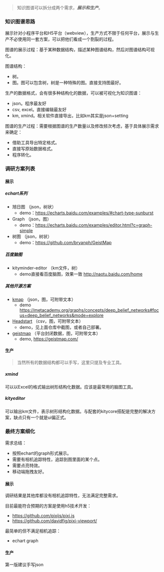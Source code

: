 > 知识图谱可以拆分成两个需求，***展示和生产***。

### 知识图谱思路

展示针对小程序平台和H5平台（webview），生产方式不限于任何平台，展示与生产不必使用同一套方案，可以把他们看成一个割裂的过程。

图谱的展示过程：基于某种数据结构，描述某种图谱结构，然后对图谱结构可视化。

图谱结构：
- 树。
- 图。图可以包含树，树是一种特殊的图。直接支持图最好。

生产的数据格式，会有很多种结构化的数据，可以被可视化为知识图谱：
- json。程序最友好
- csv, excel。直接编辑最友好
- km, xmind。相关软件直接导出，比如km其实是json+setting

图谱的生产过程：需要根据图谱的生产数量以及修改频次考虑，基于具体展示需求来确定：
- 借助工具导出特定格式。
- 直接写原始数据格式。
- 程序转化。

### 调研方案列表

#### 展示

##### echart系列

- 旭日图 （json，树状） 
    - demo：https://echarts.baidu.com/examples/#chart-type-sunburst
- Graph （json，图） 
    - demo：https://echarts.baidu.com/examples/editor.html?c=graph-simple
- 树图 （json，树状）
    - demo：https://github.com/bryanph/GeistMap

##### 百度脑图

- kityminder-editor （km文件，树）
    - demo直接看百度脑图，效果一致 http://naotu.baidu.com/home

##### 其他开源方案

- [kmap](https://github.com/cjrd/kmap) （json，图，可附带文本）
    - demo https://metacademy.org/graphs/concepts/deep_belief_networks#focus=deep_belief_networks&mode=explore
- [Headstart](https://github.com/OpenKnowledgeMaps/Headstart) （csv，图，可附带文本）
    - demo，见上面仓库中截图，或者自己部署。
- [geistmap](https://github.com/bryanph/GeistMap) （平台封闭数据，图，可附带文本）
    - demo, https://geistmap.com/

#### 生产

> 当然所有的数据结构都可以手写，这里只提及专业工具。

##### xmind

可以以Excel的格式输出树形结构化数据。应该是最常用的脑图工具。

##### kityeditor

可以输出km文件，表示树形结构化数据。与配套的kitycore搭配是完整的解决方案，缺点只有一个就是ui偏正式。



### 最终方案细化

需求总结：
- 按照echart的graph形式展示。
- 需要有相机追踪特性，追踪到图里面的某个点。
- 需要点亮特效。
- 移动端拖拽友好。

#### 展示

调研结果是其他库都没有相机追踪特性，无法满足完整需求。

目前最能符合预期的方案是使用h5技术开发：
- https://github.com/pixijs/pixi.js
- https://github.com/davidfig/pixi-viewport/


最简单的但不满足相机追踪：
- echart graph


#### 生产

第一版建议手写json